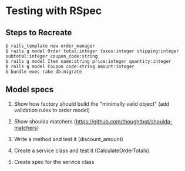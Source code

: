 # Testing with RSpec

## Steps to Recreate

```term
$ rails_template new order_manager
$ rails g model Order total:integer taxes:integer shipping:integer subtotal:integer coupon_code:string
$ rails g model Item name:string price:integer quantity:integer
$ rails g model Coupon code:string amount:integer
$ bundle exec rake db:migrate
```

## Model specs

1. Show how factory should build the "minimally valid object" (add validation rules to order model)
2. Show shoulda matchers (https://github.com/thoughtbot/shoulda-matchers)
3. Write a method and test it (discount_amount)
4. Create a service class and test it (CalculateOrderTotals)


2. Create spec for the service class
